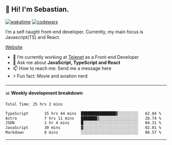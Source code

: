 ## 👋 Hi! I'm Sebastian.

[![wakatime](https://wakatime.com/badge/user/df0036c6-328a-4a39-be9b-e49417ed22a1.svg)](https://wakatime.com/@df0036c6-328a-4a39-be9b-e49417ed22a1)
[![codewars](https://www.codewars.com/users/sebavuye/badges/small)](https://www.codewars.com/users/sebavuye)

I’m a self-taught front-end developer. Currently, my main focus is Javascript(TS) and React.

[Website](https://sebastianvuye.be)

- 🔭 I’m currently working at [Telenet](https://telenet.be/) as a Front-end Developer
- 💬 Ask me about **JavaScript, TypeScript and React**
- 📫 How to reach me: Send me a message here
- ⚡ Fun fact: Movie and aviation nerd

-------

📊 **Weekly development breakdown**

<!--START_SECTION:waka-->

```txt
Total Time: 25 hrs 2 mins

TypeScript       15 hrs 44 mins  ███████████████▓░░░░░░░░░   62.84 %
Astro            7 hrs 11 mins   ███████▒░░░░░░░░░░░░░░░░░   28.74 %
JSON             1 hr 4 mins     █░░░░░░░░░░░░░░░░░░░░░░░░   04.31 %
JavaScript       30 mins         ▓░░░░░░░░░░░░░░░░░░░░░░░░   02.01 %
Markdown         8 mins          ░░░░░░░░░░░░░░░░░░░░░░░░░   00.57 %
```

<!--END_SECTION:waka-->
-------
